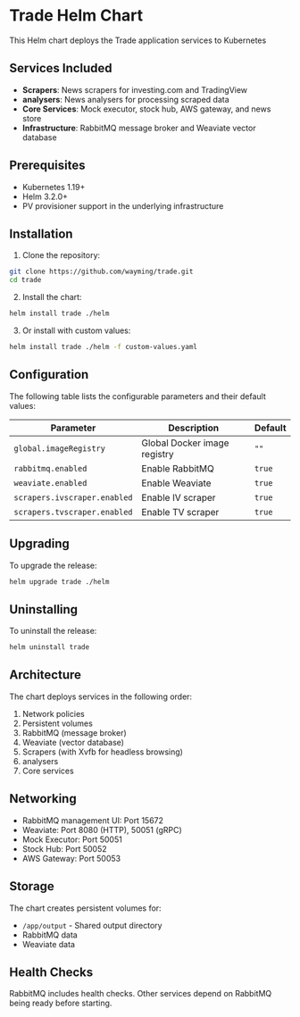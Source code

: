 # Trade Helm Chart

This Helm chart deploys the Trade application services to Kubernetes

## Services Included

- **Scrapers**: News scrapers for investing.com and TradingView
- **analysers**: News analysers for processing scraped data
- **Core Services**: Mock executor, stock hub, AWS gateway, and news store
- **Infrastructure**: RabbitMQ message broker and Weaviate vector database

## Prerequisites

- Kubernetes 1.19+
- Helm 3.2.0+
- PV provisioner support in the underlying infrastructure

## Installation

1. Clone the repository:
```bash
git clone https://github.com/wayming/trade.git
cd trade
```

2. Install the chart:
```bash
helm install trade ./helm
```

3. Or install with custom values:
```bash
helm install trade ./helm -f custom-values.yaml
```

## Configuration

The following table lists the configurable parameters and their default values:

| Parameter | Description | Default |
|-----------|-------------|---------|
| `global.imageRegistry` | Global Docker image registry | `""` |
| `rabbitmq.enabled` | Enable RabbitMQ | `true` |
| `weaviate.enabled` | Enable Weaviate | `true` |
| `scrapers.ivscraper.enabled` | Enable IV scraper | `true` |
| `scrapers.tvscraper.enabled` | Enable TV scraper | `true` |

## Upgrading

To upgrade the release:
```bash
helm upgrade trade ./helm
```

## Uninstalling

To uninstall the release:
```bash
helm uninstall trade
```

## Architecture

The chart deploys services in the following order:
1. Network policies
2. Persistent volumes
3. RabbitMQ (message broker)
4. Weaviate (vector database)
5. Scrapers (with Xvfb for headless browsing)
6. analysers
7. Core services

## Networking

- RabbitMQ management UI: Port 15672
- Weaviate: Port 8080 (HTTP), 50051 (gRPC)
- Mock Executor: Port 50051
- Stock Hub: Port 50052
- AWS Gateway: Port 50053

## Storage

The chart creates persistent volumes for:
- `/app/output` - Shared output directory
- RabbitMQ data
- Weaviate data

## Health Checks

RabbitMQ includes health checks. Other services depend on RabbitMQ being ready before starting.
